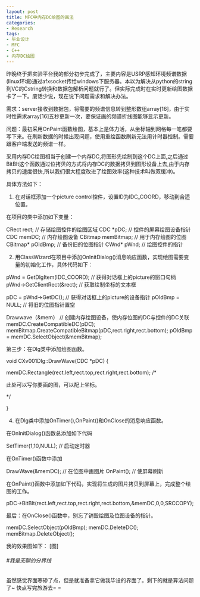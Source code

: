 ```yaml
---
layout: post
title: MFC中内存DC绘图的画法
categories:
- Research
tags:
- 毕业设计
- MFC
- C++
- 内存DC绘图
---
```


昨晚终于把实验平台我的部分初步完成了，主要内容是USRP感知环境频谱数据(linux环境)通过afxsocket传给windows下服务器。本以为解决从python的string到VC的Cstring转换和数据包解析问题就行了。但实际完成时在实时更新绘图数据卡了一下。废话少说，现在说下问题需求和解决办法。

需求：server接收到数据包，将需要的频谱信息转到整形数组array[16]，由于实时性需求array[16]五秒更新一次，要保证画的频谱折线图能够显示更新。

问题：最初采用OnPaint函数绘图，基本上是体力活，从坐标轴到网格每一笔都要写下来。在刷新数据的时候出现问题，使用重绘函数刷新无法用计时器控制。需要跟客户端发送的频谱一样。

采用内存DC绘图相当于创建一个内存DC,将图形先绘制到这个DC上面,之后通过BitBlt这个函数通过位拷贝的方式将内存DC的数据拷贝到图形设备上去,由于内存拷贝的速度很快,所以我们很大程度改进了绘图效率(这种技术叫做双缓冲)。

具体方法如下：
1. 在对话框添加一个picture control控件，设置ID为IDC\_COORD，移动到合适位置。

在项目的类中添加如下变量：

CRect rect;                  // 存储绘图控件的绘图区域
CDC \*pDC;                  // 控件的屏幕绘图设备指针
CDC memDC;              // 内存绘图设备
CBitmap memBitmap;  // 用于内存绘图的位图
CBitmap\* pOldBmp;    // 备份旧的位图指针
CWnd\* pWnd;             // 绘图控件的指针

 

2. 用ClassWizard在项目中添加OnInitDialog()消息响应函数，实现绘图需要变量的初始化工作，具体代码如下：

pWnd = GetDlgItem(IDC\_COORD); // 获得对话框上的picture的窗口句柄
pWnd->GetClientRect(&rect);         // 获取绘制坐标的文本框

pDC = pWnd->GetDC();                 // 获得对话框上的picture的设备指针
pOldBmp = NULL;                           // 将旧的位图指针置空

Drawwave（&mem）                 // 创建内存绘图设备，使内存位图的DC与控件的DC关联
memDC.CreateCompatibleDC(pDC);
memBitmap.CreateCompatibleBitmap(pDC,rect.right,rect.bottom);
pOldBmp = memDC.SelectObject(&memBitmap);

 

第三步：在Dlg类中添加绘图函数。

void CXv001Dlg::DrawWave(CDC \*pDC)
{

memDC.Rectangle(rect.left,rect.top,rect.right,rect.bottom);
/\*

此处可以写你要画的图，可以配上坐标。

\*/

}

 

4. 在Dlg类中添加OnTimer(),OnPaint()和OnClose的消息响应函数。

在OnInitDialog()函数总添加如下代码

SetTimer(1,10,NULL);          // 启动定时器

在OnTimer()函数中添加

DrawWave(&memDC);         // 在位图中画图片
OnPaint();                                 // 使屏幕刷新

 

在OnPaint()函数中添加如下代码，实现将生成的图片拷贝到屏幕上，完成整个绘图的工作。

pDC-\>BitBlt(rect.left,rect.top,rect.right,rect.bottom,&memDC,0,0,SRCCOPY);

最后：在OnClose()函数中，别忘了销毁绘图及位图设备的指针。

memDC.SelectObject(pOldBmp);
memDC.DeleteDC();
memBitmap.DeleteObject();

 

我的效果图如下：
[图]

###### \#我是无聊的分界线

 

虽然感觉界面寒碜了点，但是就准备拿它做我毕设的界面了。剩下的就是算法问题了\~ 快点写完旅游去= =

